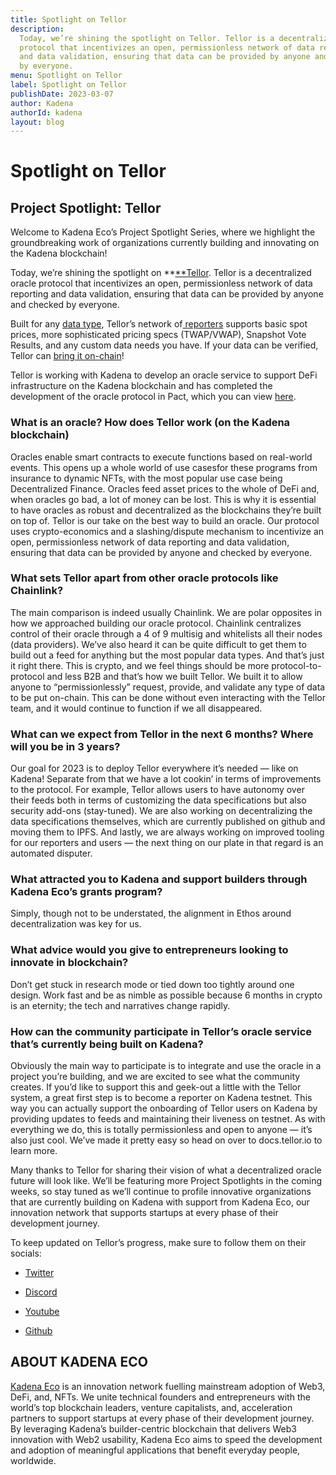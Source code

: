 ```yaml
---
title: Spotlight on Tellor
description:
  Today, we’re shining the spotlight on Tellor. Tellor is a decentralized oracle
  protocol that incentivizes an open, permissionless network of data reporting
  and data validation, ensuring that data can be provided by anyone and checked
  by everyone.
menu: Spotlight on Tellor
label: Spotlight on Tellor
publishDate: 2023-03-07
author: Kadena
authorId: kadena
layout: blog
---
```


# Spotlight on Tellor

## Project Spotlight: Tellor

Welcome to Kadena Eco’s Project Spotlight Series, where we highlight the
groundbreaking work of organizations currently building and innovating on the
Kadena blockchain!

Today, we’re shining the spotlight on **[**Tellor](https://tellor.io/). Tellor
is a decentralized oracle protocol that incentivizes an open, permissionless
network of data reporting and data validation, ensuring that data can be
provided by anyone and checked by everyone.

Built for any
[data type](https://tellor.io/blog/how-to-query-custom-data-with-tellor/),
Tellor’s network
of[ reporters](https://docs.tellor.io/tellor/reporting-data/becoming-a-reporter)
supports basic spot prices, more sophisticated pricing specs (TWAP/VWAP),
Snapshot Vote Results, and any custom data needs you have. If your data can be
verified, Tellor can [bring it on-chain](https://feed.tellor.io)!

Tellor is working with Kadena to develop an oracle service to support DeFi
infrastructure on the Kadena blockchain and has completed the development of the
oracle protocol in Pact, which you can view
[here](https://github.com/tellor-io/Tellorflex-kadena).

### What is an oracle? How does Tellor work (on the Kadena blockchain)

Oracles enable smart contracts to execute functions based on real-world events.
This opens up a whole world of use casesfor these programs from insurance to
dynamic NFTs, with the most popular use case being Decentralized Finance.
Oracles feed asset prices to the whole of DeFi and, when oracles go bad, a lot
of money can be lost. This is why it is essential to have oracles as robust and
decentralized as the blockchains they’re built on top of. Tellor is our take on
the best way to build an oracle. Our protocol uses crypto-economics and a
slashing/dispute mechanism to incentivize an open, permissionless network of
data reporting and data validation, ensuring that data can be provided by anyone
and checked by everyone.

### What sets Tellor apart from other oracle protocols like Chainlink?

The main comparison is indeed usually Chainlink. We are polar opposites in how
we approached building our oracle protocol. Chainlink centralizes control of
their oracle through a 4 of 9 multisig and whitelists all their nodes (data
providers). We’ve also heard it can be quite difficult to get them to build out
a feed for anything but the most popular data types. And that’s just it right
there. This is crypto, and we feel things should be more protocol-to-protocol
and less B2B and that’s how we built Tellor. We built it to allow anyone to
“permissionlessly” request, provide, and validate any type of data to be put
on-chain. This can be done without even interacting with the Tellor team, and it
would continue to function if we all disappeared.

### What can we expect from Tellor in the next 6 months? Where will you be in 3 years?

Our goal for 2023 is to deploy Tellor everywhere it’s needed — like on Kadena!
Separate from that we have a lot cookin’ in terms of improvements to the
protocol. For example, Tellor allows users to have autonomy over their feeds
both in terms of customizing the data specifications but also security add-ons
(stay-tuned). We are also working on decentralizing the data specifications
themselves, which are currently published on github and moving them to IPFS. And
lastly, we are always working on improved tooling for our reporters and users —
the next thing on our plate in that regard is an automated disputer.

### What attracted you to Kadena and support builders through Kadena Eco’s grants program?

Simply, though not to be understated, the alignment in Ethos around
decentralization was key for us.

### What advice would you give to entrepreneurs looking to innovate in blockchain?

Don’t get stuck in research mode or tied down too tightly around one design.
Work fast and be as nimble as possible because 6 months in crypto is an
eternity; the tech and narratives change rapidly.

### How can the community participate in Tellor’s oracle service that’s currently being built on Kadena?

Obviously the main way to participate is to integrate and use the oracle in a
project you’re building, and we are excited to see what the community creates.
If you’d like to support this and geek-out a little with the Tellor system, a
great first step is to become a reporter on Kadena testnet. This way you can
actually support the onboarding of Tellor users on Kadena by providing updates
to feeds and maintaining their liveness on testnet. As with everything we do,
this is totally permissionless and open to anyone — it’s also just cool. We’ve
made it pretty easy so head on over to docs.tellor.io to learn more.

Many thanks to Tellor for sharing their vision of what a decentralized oracle
future will look like. We’ll be featuring more Project Spotlights in the coming
weeks, so stay tuned as we’ll continue to profile innovative organizations that
are currently building on Kadena with support from Kadena Eco, our innovation
network that supports startups at every phase of their development journey.

To keep updated on Tellor’s progress, make sure to follow them on their socials:

- [Twitter](https://twitter.com/WeAreTellor)

- [Discord](https://discord.com/invite/n7drGjh)

- [Youtube](https://www.youtube.com/tellor)

- [Github](https://github.com/tellor-io)

## ABOUT KADENA ECO

[Kadena Eco](/docs/blogchain/2022/kadena-eco-grants-2022-04-21) is an innovation
network fuelling mainstream adoption of Web3, DeFi, and, NFTs. We unite
technical founders and entrepreneurs with the world’s top blockchain leaders,
venture capitalists, and, acceleration partners to support startups at every
phase of their development journey. By leveraging Kadena’s builder-centric
blockchain that delivers Web3 innovation with Web2 usability, Kadena Eco aims to
speed the development and adoption of meaningful applications that benefit
everyday people, worldwide.
